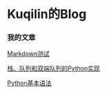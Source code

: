 # Kuqilin的Blog

### 我的文章

[Markdown测试](post-test.md)   

[栈、队列和双端队列的Python实现](zhan-dui-lie-hu-shuang-duan-dui-lie-di-python-shi-xian.md)   

[Python基本语法](python-ji-ben-yu-fa.md)
